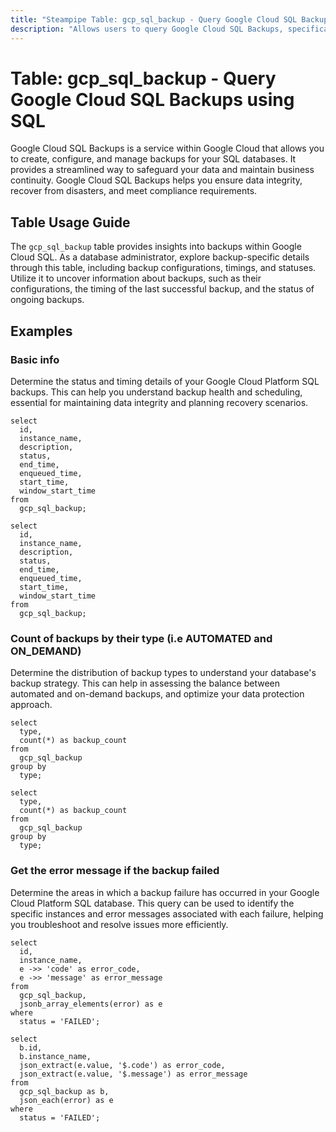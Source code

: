 ```yaml
---
title: "Steampipe Table: gcp_sql_backup - Query Google Cloud SQL Backups using SQL"
description: "Allows users to query Google Cloud SQL Backups, specifically the backup details, providing insights into backup configurations, timings, and statuses."
---
```


# Table: gcp_sql_backup - Query Google Cloud SQL Backups using SQL

Google Cloud SQL Backups is a service within Google Cloud that allows you to create, configure, and manage backups for your SQL databases. It provides a streamlined way to safeguard your data and maintain business continuity. Google Cloud SQL Backups helps you ensure data integrity, recover from disasters, and meet compliance requirements.

## Table Usage Guide

The `gcp_sql_backup` table provides insights into backups within Google Cloud SQL. As a database administrator, explore backup-specific details through this table, including backup configurations, timings, and statuses. Utilize it to uncover information about backups, such as their configurations, the timing of the last successful backup, and the status of ongoing backups.

## Examples

### Basic info
Determine the status and timing details of your Google Cloud Platform SQL backups. This can help you understand backup health and scheduling, essential for maintaining data integrity and planning recovery scenarios.

```sql+postgres
select
  id,
  instance_name,
  description,
  status,
  end_time,
  enqueued_time,
  start_time,
  window_start_time
from
  gcp_sql_backup;
```

```sql+sqlite
select
  id,
  instance_name,
  description,
  status,
  end_time,
  enqueued_time,
  start_time,
  window_start_time
from
  gcp_sql_backup;
```

### Count of backups by their type (i.e AUTOMATED and ON_DEMAND)
Determine the distribution of backup types to understand your database's backup strategy. This can help in assessing the balance between automated and on-demand backups, and optimize your data protection approach.

```sql+postgres
select
  type,
  count(*) as backup_count
from
  gcp_sql_backup
group by
  type;
```

```sql+sqlite
select
  type,
  count(*) as backup_count
from
  gcp_sql_backup
group by
  type;
```

### Get the error message if the backup failed
Determine the areas in which a backup failure has occurred in your Google Cloud Platform SQL database. This query can be used to identify the specific instances and error messages associated with each failure, helping you troubleshoot and resolve issues more efficiently.

```sql+postgres
select
  id,
  instance_name,
  e ->> 'code' as error_code,
  e ->> 'message' as error_message
from
  gcp_sql_backup,
  jsonb_array_elements(error) as e
where
  status = 'FAILED';
```

```sql+sqlite
select
  b.id,
  b.instance_name,
  json_extract(e.value, '$.code') as error_code,
  json_extract(e.value, '$.message') as error_message
from
  gcp_sql_backup as b,
  json_each(error) as e
where
  status = 'FAILED';
```